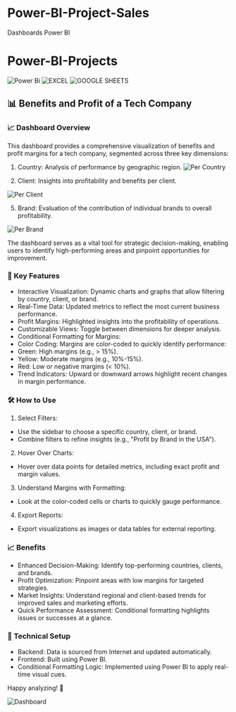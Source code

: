 # Power-BI-Project-Sales
Dashboards Power BI

# Power-BI-Projects

![Power Bi](https://img.shields.io/badge/power_bi-F2C811?style=for-the-badge&logo=powerbi&logoColor=black)
![EXCEL](https://img.shields.io/badge/Microsoft_Excel-217346?style=for-the-badge&logo=microsoft-excel&logoColor=white)
![GOOGLE SHEETS](https://img.shields.io/badge/Google%20Sheets-34A853?style=for-the-badge&logo=google-sheets&logoColor=white)


## 📊 **Benefits and Profit of a Tech Company**

### 📈 Dashboard Overview
This dashboard provides a comprehensive visualization of benefits and profit margins for a tech company, segmented across three key dimensions:

1. Country: Analysis of performance by geographic region.
![Per Country](https://github.com/user-attachments/assets/c5511e1d-0805-4dc4-8dc6-c897b81621af)

3. Client: Insights into profitability and benefits per client.

![Per Client](https://github.com/user-attachments/assets/37075a8b-79e3-49bc-b40c-22b9697fbad4)

5. Brand: Evaluation of the contribution of individual brands to overall profitability.

![Per Brand](https://github.com/user-attachments/assets/3489ec04-5f6f-4702-a48b-da2c9b6de3e6)

The dashboard serves as a vital tool for strategic decision-making, enabling users to identify high-performing areas and pinpoint opportunities for improvement.

### 📌 Key Features
- Interactive Visualization: Dynamic charts and graphs that allow filtering by country, client, or brand.
- Real-Time Data: Updated metrics to reflect the most current business performance.
- Profit Margins: Highlighted insights into the profitability of operations.
- Customizable Views: Toggle between dimensions for deeper analysis.
- Conditional Formatting for Margins:
- Color Coding: Margins are color-coded to quickly identify performance:
- Green: High margins (e.g., > 15%).
- Yellow: Moderate margins (e.g., 10%-15%).
- Red: Low or negative margins (< 10%).
- Trend Indicators: Upward or downward arrows highlight recent changes in margin performance.

### 🛠️ How to Use
1. Select Filters:

- Use the sidebar to choose a specific country, client, or brand.
- Combine filters to refine insights (e.g., "Profit by Brand in the USA").
2. Hover Over Charts:

- Hover over data points for detailed metrics, including exact profit and margin values.
3. Understand Margins with Formatting:

- Look at the color-coded cells or charts to quickly gauge performance.
4. Export Reports:

- Export visualizations as images or data tables for external reporting.

### 📈 Benefits
- Enhanced Decision-Making: Identify top-performing countries, clients, and brands.
- Profit Optimization: Pinpoint areas with low margins for targeted strategies.
- Market Insights: Understand regional and client-based trends for improved sales and marketing efforts.
- Quick Performance Assessment: Conditional formatting highlights issues or successes at a glance.

### 🔧 Technical Setup
- Backend: Data is sourced from Internet and updated automatically.
- Frontend: Built using Power BI.
- Conditional Formatting Logic: Implemented using Power BI to apply real-time visual cues.

Happy analyzing! 🚀

![Dashboard](https://github.com/user-attachments/assets/81b806da-2936-4a44-821d-976ba01d6e58)



